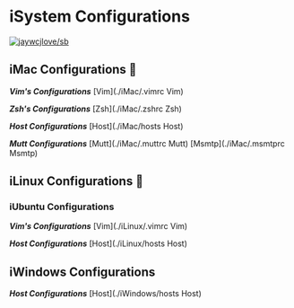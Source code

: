# iSystem Configurations 

[![jaywcjlove/sb](https://jaywcjlove.github.io/sb/ico/awesome.svg)](https://github.com/jaywcjlove/awesome-mac)

## iMac Configurations 

   ***Vim's Configurations***
   [Vim](./iMac/.vimrc Vim)

   ***Zsh's Configurations***
   [Zsh](./iMac/.zshrc Zsh)

   ***Host Configurations***
   [Host](./iMac/hosts Host)

   ***Mutt Configurations***
   [Mutt](./iMac/.muttrc Mutt)
   [Msmtp](./iMac/.msmtprc Msmtp)

## iLinux Configurations 🐧

### iUbuntu Configurations

   ***Vim's Configurations***
   [Vim](./iLinux/.vimrc Vim)

   ***Host Configurations***
   [Host](./iLinux/hosts Host)

## iWindows Configurations

   ***Host Configurations***
   [Host](./iWindows/hosts Host)
